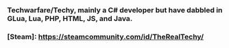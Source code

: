 ### Techwarfare/Techy, mainly a C# developer but have dabbled in GLua, Lua, PHP, HTML, JS, and Java.
### [Steam]: https://steamcommunity.com/id/TheRealTechy/

<!--
**techwarfare/techwarfare** is a ✨ _special_ ✨ repository because its `README.md` (this file) appears on your GitHub profile.
-->
